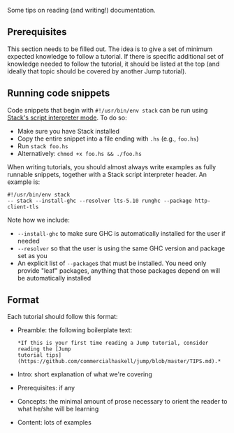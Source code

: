Some tips on reading (and writing!) documentation.

## Prerequisites

This section needs to be filled out. The idea is to give a set of minimum
expected knowledge to follow a tutorial. If there is specific additional set of
knowledge needed to follow the tutorial, it should be listed at the top (and
ideally that topic should be covered by another Jump tutorial).

## Running code snippets

Code snippets that begin with `#!/usr/bin/env stack` can be run using [Stack's
script interpreter
mode](http://docs.haskellstack.org/en/stable/GUIDE/#script-interpreter). To do
so:

* Make sure you have Stack installed
* Copy the entire snippet into a file ending with `.hs` (e.g., `foo.hs`)
* Run `stack foo.hs`
* Alternatively: `chmod +x foo.hs && ./foo.hs`

When writing tutorials, you should almost always write examples as fully
runnable snippets, together with a Stack script interpreter header. An example
is:

```
#!/usr/bin/env stack
-- stack --install-ghc --resolver lts-5.10 runghc --package http-client-tls
```

Note how we include:

* `--install-ghc` to make sure GHC is automatically installed for the user if
  needed
* `--resolver` so that the user is using the same GHC version and package set
  as you
* An explicit list of `--package`s that must be installed. You need only
  provide "leaf" packages, anything that those packages depend on will be
  automatically installed

## Format

Each tutorial should follow this format:

*   Preamble: the following boilerplate text:

        *If this is your first time reading a Jump tutorial, consider reading the [Jump
        tutorial tips](https://github.com/commercialhaskell/jump/blob/master/TIPS.md).*

*   Intro: short explanation of what we're covering

*   Prerequisites: if any

*   Concepts: the minimal amount of prose necessary to orient the reader to what he/she will be learning

*   Content: lots of examples
